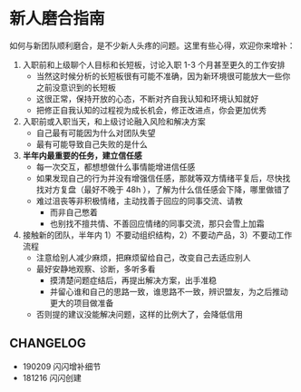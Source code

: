 # 新人磨合指南

如何与新团队顺利磨合，是不少新人头疼的问题。这里有些心得，欢迎你来增补：

1. 入职前和上级聊个人目标和长短板，讨论入职 1-3 个月甚至更久的工作安排
    - 当然这时候分析的长短板很有可能不准确，因为新环境很可能放大一些你之前没意识到的长短板
    - 这很正常，保持开放的心态，不断对齐自我认知和环境认知就好
    - 把修正自我认知的过程视为成长机会，修正改进点，你会更加优秀 
2. 入职前或入职当天，和上级讨论融入风险和解决方案
    - 自己最有可能因为什么对团队失望
    - 最有可能导致自己失败的是什么
3. **半年内最重要的任务，建立信任感**
    - 每一次交互，都想想做什么事情能增进信任感
    - 如果发现自己的行为并没有增强信任感，那就等双方情绪平复后，尽快找找对方复盘（最好不晚于 48h ），了解为什么信任感会下降，哪里做错了
    - 难过沮丧等非积极情绪，主动找善于回应的同事交流、请教
        - 而非自己憋着
        - 也别找不擅共情、不善回应情绪的同事交流，那只会雪上加霜
4. 接触新的团队，半年内 1）不要动组织结构，2）不要动产品，3）不要动工作流程
    - 注意给别人减少麻烦，把麻烦留给自己，改变自己去适应别人
    - 最好安静地观察、诊断，多听多看
        - 摸清楚问题症结后，再提出解决方案，出手准稳
        - 并留心谁和自己的思路一致，谁思路不一致，辨识盟友，为之后推动更大的项目做准备
    - 否则提的建议没能解决问题，这样的比例大了，会降低信用


## CHANGELOG 

- 190209 闪闪增补细节
- 181216 闪闪创建